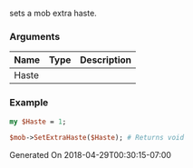 sets a mob extra haste.
### Arguments
**Name**|**Type**|**Description**
:---|:---|:---
Haste||

### Example

```perl
my $Haste = 1;

$mob->SetExtraHaste($Haste); # Returns void
```


Generated On 2018-04-29T00:30:15-07:00